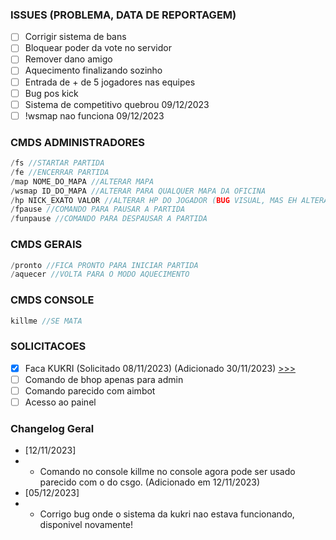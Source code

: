 ### ISSUES (PROBLEMA, DATA DE REPORTAGEM)
- [ ] Corrigir sistema de bans
- [ ] Bloquear poder da vote no servidor
- [ ] Remover dano amigo 
- [ ] Aquecimento finalizando sozinho
- [ ] Entrada de + de 5 jogadores nas equipes
- [ ] Bug pos kick 
- [ ] Sistema de competitivo quebrou 09/12/2023
- [ ] !wsmap nao funciona 09/12/2023

### CMDS ADMINISTRADORES
```c
/fs //STARTAR PARTIDA
/fe //ENCERRAR PARTIDA
/map NOME_DO_MAPA //ALTERAR MAPA
/wsmap ID_DO_MAPA //ALTERAR PARA QUALQUER MAPA DA OFICINA
/hp NICK_EXATO VALOR //ALTERAR HP DO JOGADOR (BUG VISUAL, MAS EH ALTERADO)
/fpause //COMANDO PARA PAUSAR A PARTIDA
/funpause //COMANDO PARA DESPAUSAR A PARTIDA
```

### CMDS GERAIS
```c
/pronto //FICA PRONTO PARA INICIAR PARTIDA
/aquecer //VOLTA PARA O MODO AQUECIMENTO
```

### CMDS CONSOLE
```c
killme //SE MATA
```

### SOLICITACOES
- [X] Faca KUKRI (Solicitado 08/11/2023) (Adicionado 30/11/2023) [>>>](https://github.com/kubrv/1337-servidor/tree/main/instrucoes/kukri) 
- [ ] Comando de bhop apenas para admin
- [ ] Comando parecido com aimbot
- [ ] Acesso ao painel

### Changelog Geral
- [12/11/2023]
- - Comando no console killme no console agora pode ser usado parecido com o do csgo. (Adicionado em 12/11/2023)
- [05/12/2023]
- - Corrigo bug onde o sistema da kukri nao estava funcionando, disponivel novamente!

